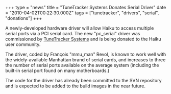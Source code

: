 +++
type = "news"
title = "TuneTracker Systems Donates Serial Driver"
date = "2010-04-02T00:22:30.000Z"
tags = ["tunetracker", "drivers", "serial", "donations"]
+++

A newly-developed hardware driver will allow Haiku to access multiple serial ports via a PCI serial card. The new "pc_serial" driver was commissioned by <a href="http://www.tunetrackersystems.com" title="TuneTracker Systems website">TuneTracker Systems</a> and is being donated to the Haiku user community.
<!--break-->
The driver, coded by François "mmu_man" Revol, is known to work well with the widely-available Manhattan brand of serial cards, and increases to three the number of serial ports available on the average system (including the built-in serial port found on many motherboards.)   

The code for the driver has already been committed to the SVN repository and is expected to be added to the build images in the near future.